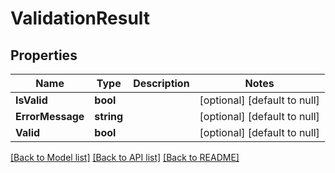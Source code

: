 # ValidationResult

## Properties
Name | Type | Description | Notes
------------ | ------------- | ------------- | -------------
**IsValid** | **bool** |  | [optional] [default to null]
**ErrorMessage** | **string** |  | [optional] [default to null]
**Valid** | **bool** |  | [optional] [default to null]

[[Back to Model list]](../README.md#documentation-for-models) [[Back to API list]](../README.md#documentation-for-api-endpoints) [[Back to README]](../README.md)

